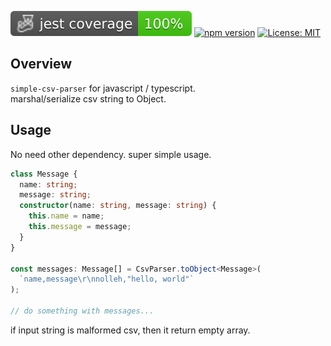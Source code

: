 [![Coverage Status](https://github.com/nolleh/simple-csv-parser/raw/gh-pages/badges/coverage-jest%20coverage.svg?raw=true)](https://nolleh.github.io/simple-csv-parser/badges/coverage-jest%20coverage.svg?raw=true)
[![npm version](https://badge.fury.io/js/simple-csv-parser.svg)](https://badge.fury.io/js/simple-csv-parser)
[![License: MIT](https://img.shields.io/badge/License-MIT-yellow.svg)](https://opensource.org/licenses/MIT)

## Overview

`simple-csv-parser`
for javascript / typescript.  
marshal/serialize csv string to Object.

## Usage

No need other dependency. super simple usage.

```typescript
class Message {
  name: string;
  message: string;
  constructor(name: string, message: string) {
    this.name = name;
    this.message = message;
  }
}

const messages: Message[] = CsvParser.toObject<Message>(
  `name,message\r\nnolleh,"hello, world"`
);

// do something with messages...
```

if input string is malformed csv, then it return empty array.
